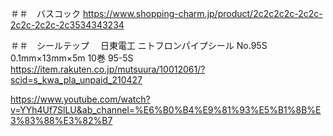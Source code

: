 ＃＃　バスコック
https://www.shopping-charm.jp/product/2c2c2c2c-2c2c-2c2c-2c2c-2c3534343234

＃＃　シールテップ　
日東電工 ニトフロンパイプシール No.95S 0.1mm×13mm×5m 10巻 95-5S
https://item.rakuten.co.jp/mutsuura/10012061/?scid=s_kwa_pla_unpaid_210427


https://www.youtube.com/watch?v=YYh4Uf7SlLU&ab_channel=%E6%B0%B4%E9%81%93%E5%B1%8B%E3%83%88%E3%82%B7
